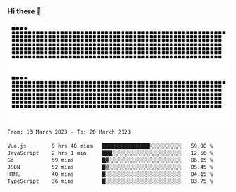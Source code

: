 ### Hi there 👋

![GitHub Snake Light](https://raw.githubusercontent.com/jichangee/jichangee/output/github-snake.svg#gh-light-mode-only)
![GitHub Snake dark](https://raw.githubusercontent.com/jichangee/jichangee/output/github-snake-dark.svg#gh-dark-mode-only)

<!--START_SECTION:waka-->

```text
From: 13 March 2023 - To: 20 March 2023

Vue.js        9 hrs 40 mins   ███████████████░░░░░░░░░░   59.90 %
JavaScript    2 hrs 1 min     ███░░░░░░░░░░░░░░░░░░░░░░   12.56 %
Go            59 mins         █▓░░░░░░░░░░░░░░░░░░░░░░░   06.15 %
JSON          52 mins         █▒░░░░░░░░░░░░░░░░░░░░░░░   05.45 %
HTML          40 mins         █░░░░░░░░░░░░░░░░░░░░░░░░   04.15 %
TypeScript    36 mins         █░░░░░░░░░░░░░░░░░░░░░░░░   03.75 %
```

<!--END_SECTION:waka-->

<!--
![GitHub Snake Light](github-snake.svg#gh-light-mode-only)
![GitHub Snake dark](github-snake-dark.svg#gh-dark-mode-only)
-->

<!--
**jichangee/jichangee** is a ✨ _special_ ✨ repository because its `README.md` (this file) appears on your GitHub profile.

Here are some ideas to get you started:

- 🔭 I’m currently working on ...
- 🌱 I’m currently learning ...
- 👯 I’m looking to collaborate on ...
- 🤔 I’m looking for help with ...
- 💬 Ask me about ...
- 📫 How to reach me: ...
- 😄 Pronouns: ...
- ⚡ Fun fact: ...
-->

